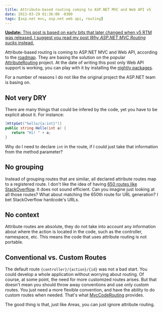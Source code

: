 ```yaml
---
title: Attribute-based routing coming to ASP.NET MVC and Web API v5
date: 2013-03-29 01:36:00 -0300
tags: [asp.net mvc, asp.net web api, routing]
---
```


<p><ins><b>Update:</b> This post is based on early bits that later changed when v5 RTM was released. I suggest you read my post <i><a href="{{ site.url }}/2014/02/why-aspnet-mvc-routing-sucks.html">Why ASP.NET MVC Routing sucks</a></i> instead.</ins></p>

Attribute-based routing is coming to ASP.NET MVC and Web API, according to the [roadmap][1]. They are basing the solution on the popular [AttributeRouting][2] project. At the date of writing this post only Web API support is working, you can play with it by installing the [nightly packages][3].

For a number of reasons I do not like the original project the ASP.NET team is basing on.

Not very DRY
------------
There are many things that could be infered by the code, yet you have to be explicit about it. For instance:

```csharp
[HttpGet("hello/{a:int}")]
public string Hello(int a) {
   return "Hi! " + a;
}
```

Why do I need to declare `int` in the route, if I could just take that information from the method parameter?

No grouping
-----------
Instead of grouping routes that are similar, all declared attribute routes map to a registered route. I don't like the idea of having [650 routes like StackOverflow][4]. It does not sound efficient. Can you imagine just looking at all those routes? What about matching the 650th route for URL generation? I bet StackOverflow hardcode's URLs.

No context
----------
Attribute routes are absolute, they do not take into account any information about where the action is located in the code, such as the controller, namespace, etc. This means the code that uses attribute routing is not portable.

Conventional vs. Custom Routes
------------------------------
The default route `{controller}/{action}/{id}` was not a bad start. You could develop a whole application without worrying about routing. Of course, at some point, the need for more customized routes arises. But that doesn't mean you should throw away conventions and use only custom routes. You just need a more flexible convention, and have the ability to do custom routes when needed. That's what [MvcCodeRouting][5] provides.

The good thing is that, just like Areas, you can just ignore attribute routing.

[1]: http://aspnetwebstack.codeplex.com/wikipage?title=Roadmap&version=48
[2]: http://attributerouting.net/
[3]: http://www.myget.org/gallery/aspnetwebstacknightly/
[4]: http://samsaffron.com/archive/2011/10/13/optimising-asp-net-mvc3-routing
[5]: http://mvccoderouting.codeplex.com/